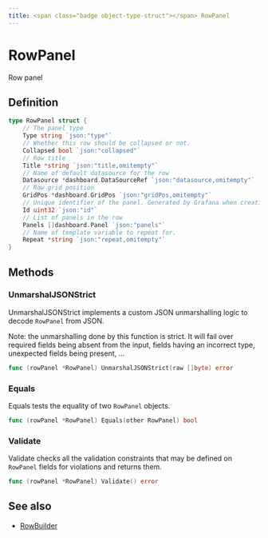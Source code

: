 ```yaml
---
title: <span class="badge object-type-struct"></span> RowPanel
---
```

# <span class="badge object-type-struct"></span> RowPanel

Row panel

## Definition

```go
type RowPanel struct {
    // The panel type
    Type string `json:"type"`
    // Whether this row should be collapsed or not.
    Collapsed bool `json:"collapsed"`
    // Row title
    Title *string `json:"title,omitempty"`
    // Name of default datasource for the row
    Datasource *dashboard.DataSourceRef `json:"datasource,omitempty"`
    // Row grid position
    GridPos *dashboard.GridPos `json:"gridPos,omitempty"`
    // Unique identifier of the panel. Generated by Grafana when creating a new panel. It must be unique within a dashboard, but not globally.
    Id uint32 `json:"id"`
    // List of panels in the row
    Panels []dashboard.Panel `json:"panels"`
    // Name of template variable to repeat for.
    Repeat *string `json:"repeat,omitempty"`
}
```
## Methods

### <span class="badge object-method"></span> UnmarshalJSONStrict

UnmarshalJSONStrict implements a custom JSON unmarshalling logic to decode `RowPanel` from JSON.

Note: the unmarshalling done by this function is strict. It will fail over required fields being absent from the input, fields having an incorrect type, unexpected fields being present, …

```go
func (rowPanel *RowPanel) UnmarshalJSONStrict(raw []byte) error
```

### <span class="badge object-method"></span> Equals

Equals tests the equality of two `RowPanel` objects.

```go
func (rowPanel *RowPanel) Equals(other RowPanel) bool
```

### <span class="badge object-method"></span> Validate

Validate checks all the validation constraints that may be defined on `RowPanel` fields for violations and returns them.

```go
func (rowPanel *RowPanel) Validate() error
```

## See also

 * <span class="badge builder"></span> [RowBuilder](./builder-RowBuilder.md)
